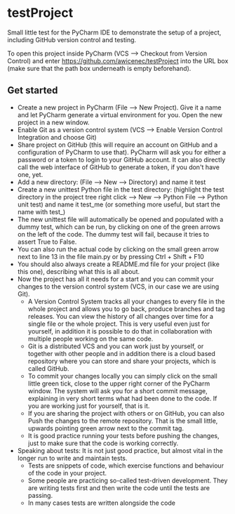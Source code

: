 # testProject
Small little test for the PyCharm IDE to demonstrate the setup of a project, including GitHub version control and testing.

To open this project inside PyCharm (VCS --> Checkout from Version Control) and enter https://github.com/awicenec/testProject into the URL box (make sure that the path box underneath is empty beforehand).

## Get started
* Create a new project in PyCharm (File --> New Project). Give it a name and let PyCharm generate a virtual environment for you. Open the new project in a new window.
* Enable Git as a version control system (VCS --> Enable Version Control Integration and choose Git)
* Share project on GitHub (this will require an account on GitHub and a configuration of PyCharm to use that). PyCharm will ask you for either a password or a token to login to your GitHub account. It can also directly call the web interface of GitHub to generate a token, if you don't have one, yet.
* Add a new directory: (File --> New --> Directory) and name it test
* Create a new unittest Python file in the test directory: (highlight the test directory in the project tree right click --> New --> Python File --> Python unit test) and name it test_me (or something more useful, but start the name with test_)
* The new unittest file will automatically be opened and populated with a dummy test, which can be run, by clicking on one of the green arrows on the left of the code. The dummy test will fail, because it tries to assert True to False.
* You can also run the actual code by clicking on the small green arrow next to line 13 in the file main.py or by pressing Ctrl + Shift + F10
* You should also always create a README.md file for your project (like this one), describing what this is all about.
* Now the project has all it needs for a start and you can commit your changes to the version control system (VCS, in our case we are using Git).
    * A Version Control System tracks all your changes to every file in the whole project and allows you to go back, produce branches and tag releases. You can view the history of all changes over time for a single file or the whole project. This is very useful even just for yourself, in addition it is possible to do that in collaboration with multiple people working on the same code.
    * Git is a distributed VCS and you can work just by yourself, or together with other people and in addition there is a cloud based repository where you can store and share your projects, which is called GitHub.
    * To commit your changes locally you can simply click on the small little green tick, close to the upper right corner of the PyCharm window. The system will ask you for a short commit message, explaining in very short terms what had been done to the code. If you are working just for yourself, that is it. 
    * If you are sharing the project with others or on GitHub, you can also Push the changes to the remote repository. That is the small little, upwards pointing green arrow next to the commit tag.
    * It is good practice running your tests before pushing the changes, just to make sure that the code is working correctly.
* Speaking about tests: It is not just good practice, but almost vital in the longer run to write and maintain tests. 
  * Tests are snippets of code, which exercise functions and behaviour of the code in your project. 
  * Some people are practicing so-called test-driven development. They are writing tests first and then write the code until the tests are passing. 
  * In many cases tests are written alongside the code 

